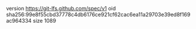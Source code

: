 version https://git-lfs.github.com/spec/v1
oid sha256:99e8f55cbd37778c4db6176ce921cf62cac6ea11a29703e39ed8f169ac964334
size 1089
